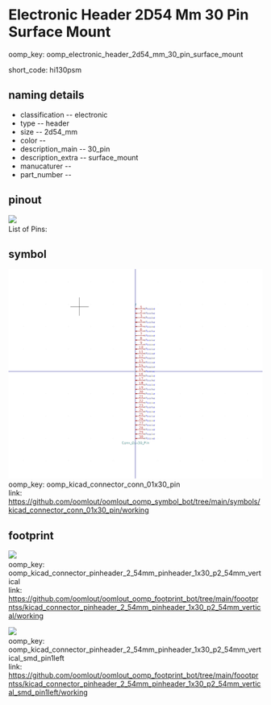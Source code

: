 # Electronic Header 2D54 Mm 30 Pin Surface Mount
oomp_key: oomp_electronic_header_2d54_mm_30_pin_surface_mount  

short_code: hi130psm
## naming details
* classification -- electronic
* type -- header
* size -- 2d54_mm
* color -- 
* description_main -- 30_pin
* description_extra -- surface_mount
* manucaturer -- 
* part_number -- 
## pinout
![](working_pinout_600.png)  
List of Pins:

## symbol

![](symbol/0/working/working_600.png)  
oomp_key: oomp_kicad_connector_conn_01x30_pin  
link: https://github.com/oomlout/oomlout_oomp_symbol_bot/tree/main/symbols/kicad_connector_conn_01x30_pin/working  


## footprint

![](footprint/0/working/working_600.png)  
oomp_key: oomp_kicad_connector_pinheader_2_54mm_pinheader_1x30_p2_54mm_vertical  
link: https://github.com/oomlout/oomlout_oomp_footprint_bot/tree/main/foootprntss/kicad_connector_pinheader_2_54mm_pinheader_1x30_p2_54mm_vertical/working  

![](footprint/0/working/working_600.png)  
oomp_key: oomp_kicad_connector_pinheader_2_54mm_pinheader_1x30_p2_54mm_vertical_smd_pin1left  
link: https://github.com/oomlout/oomlout_oomp_footprint_bot/tree/main/foootprntss/kicad_connector_pinheader_2_54mm_pinheader_1x30_p2_54mm_vertical_smd_pin1left/working  

